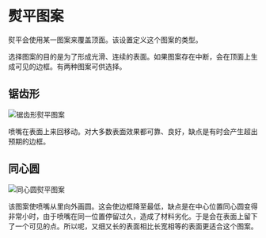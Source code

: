 熨平图案
====
熨平会使用某一图案来覆盖顶面。该设置定义这个图案的类型。

选择图案的目的是为了形成光滑、连续的表面。如果图案存在中断，会在顶面上生成可见的边框。有两种图案可供选择。

<!--screenshot {
"image_path": "ironing_enabled_enabled.png",
"models": [
{
"script": "dial_brace.scad",
"transformation": ["scale(0.5)"]
}
],
"camera_position": [0, 14, 83],
"settings": {
"layer_height": 0.2,
"ironing_enabled": true
},
"colours": 64
}-->
锯齿形
----
![锯齿形熨平图案](../images/ironing_enabled_enabled.png)

喷嘴在表面上来回移动。对大多数表面效果都可靠、良好，缺点是有时会产生超出预期的边框。

<!--screenshot {
"image_path": "ironing_pattern.png",
"models": [
{
"script": "dial_brace.scad",
"transformation": ["scale(0.5)"]
}
],
"camera_position": [0, 14, 83],
"settings": {
"layer_height": 0.2,
"ironing_enabled": true,
"ironing_pattern": "concentric"
},
"colours": 64
}-->
同心圆
----
![同心圆熨平图案](../images/ironing_pattern.png)

该图案使喷嘴从里向外画圆。这会使边框降至最低，缺点是在中心位置同心圆变得非常小时，由于喷嘴在同一位置停留过久，造成了材料劣化。于是会在表面上留下了一个可见的点。所以呢，又细又长的表面相比长宽相等的表面更适合这个图案。
